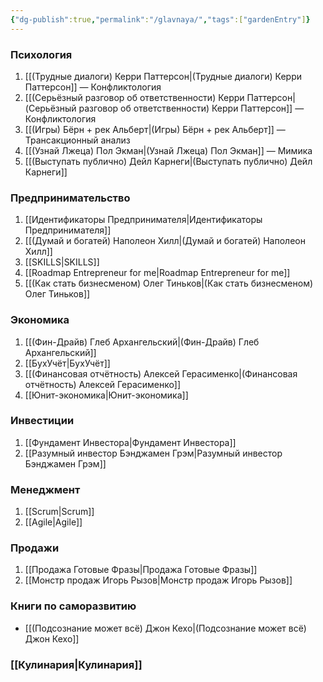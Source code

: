 ```yaml
---
{"dg-publish":true,"permalink":"/glavnaya/","tags":["gardenEntry"]}
---
```


### Психология
1. [[(Трудные диалоги) Керри Паттерсон\|(Трудные диалоги) Керри Паттерсон]] — Конфликтология
2. [[(Серьёзный разговор об ответственности) Керри Паттерсон\|(Серьёзный разговор об ответственности) Керри Паттерсон]] — Конфликтология
3. [[(Игры) Бёрн + рек Альберт\|(Игры) Бёрн + рек Альберт]] — Трансакционный анализ
4. [[(Узнай Лжеца) Пол Экман\|(Узнай Лжеца) Пол Экман]] — Мимика
5. [[(Выступать публично) Дейл Карнеги\|(Выступать публично) Дейл Карнеги]]
### Предпринимательство
1. [[Идентификаторы Предпринимателя\|Идентификаторы Предпринимателя]]
2. [[(Думай и богатей) Наполеон Хилл\|(Думай и богатей) Наполеон Хилл]]
3. [[SKILLS\|SKILLS]]
4. [[Roadmap Entrepreneur for me\|Roadmap Entrepreneur for me]]
5. [[(Как стать бизнесменом) Олег Тиньков\|(Как стать бизнесменом) Олег Тиньков]]
### Экономика
1. [[(Фин-Драйв) Глеб Архангельский\|(Фин-Драйв) Глеб Архангельский]]
2. [[БухУчёт\|БухУчёт]]
3. [[(Финансовая отчётность) Алексей Герасименко\|(Финансовая отчётность) Алексей Герасименко]]
4. [[Юнит-экономика\|Юнит-экономика]]
### Инвестиции
1. [[Фундамент Инвестора\|Фундамент Инвестора]] 
2. [[Разумный инвестор Бэнджамен Грэм\|Разумный инвестор Бэнджамен Грэм]]

### Менеджмент
1. [[Scrum\|Scrum]]
2. [[Agile\|Agile]]
### Продажи
1. [[Продажа Готовые Фразы\|Продажа Готовые Фразы]]
2. [[Монстр продаж Игорь Рызов\|Монстр продаж Игорь Рызов]]
### Книги по саморазвитию
- [[(Подсознание может всё) Джон Кехо\|(Подсознание может всё) Джон Кехо]]
### [[Кулинария\|Кулинария]]

